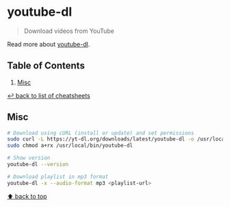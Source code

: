 # youtube-dl
> Download videos from YouTube

Read more about [youtube-dl](https://youtube-dl.org/).

## Table of Contents

1. [Misc](#misc)

[↩ back to list of cheatsheets](README.md#list-of-cheatsheets)

## Misc

```bash
# Download using cURL (install or update) and set permissions
sudo curl -L https://yt-dl.org/downloads/latest/youtube-dl -o /usr/local/bin/youtube-dl
sudo chmod a+rx /usr/local/bin/youtube-dl

# Show version
youtube-dl --version

# Download playlist in mp3 format
youtube-dl -x --audio-format mp3 <playlist-url>
```

[⬆ back to top](#table-of-contents)
